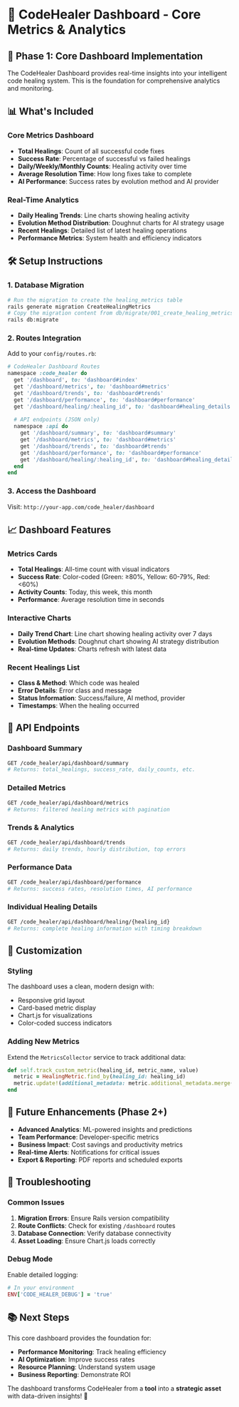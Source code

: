 # 🎯 CodeHealer Dashboard - Core Metrics & Analytics

## 🚀 **Phase 1: Core Dashboard Implementation**

The CodeHealer Dashboard provides real-time insights into your intelligent code healing system. This is the foundation for comprehensive analytics and monitoring.

## 📊 **What's Included**

### **Core Metrics Dashboard**
- **Total Healings**: Count of all successful code fixes
- **Success Rate**: Percentage of successful vs failed healings  
- **Daily/Weekly/Monthly Counts**: Healing activity over time
- **Average Resolution Time**: How long fixes take to complete
- **AI Performance**: Success rates by evolution method and AI provider

### **Real-Time Analytics**
- **Daily Healing Trends**: Line charts showing healing activity
- **Evolution Method Distribution**: Doughnut charts for AI strategy usage
- **Recent Healings**: Detailed list of latest healing operations
- **Performance Metrics**: System health and efficiency indicators

## 🛠 **Setup Instructions**

### **1. Database Migration**
```bash
# Run the migration to create the healing_metrics table
rails generate migration CreateHealingMetrics
# Copy the migration content from db/migrate/001_create_healing_metrics.rb
rails db:migrate
```

### **2. Routes Integration**
Add to your `config/routes.rb`:
```ruby
# CodeHealer Dashboard Routes
namespace :code_healer do
  get '/dashboard', to: 'dashboard#index'
  get '/dashboard/metrics', to: 'dashboard#metrics'
  get '/dashboard/trends', to: 'dashboard#trends'
  get '/dashboard/performance', to: 'dashboard#performance'
  get '/dashboard/healing/:healing_id', to: 'dashboard#healing_details'
  
  # API endpoints (JSON only)
  namespace :api do
    get '/dashboard/summary', to: 'dashboard#summary'
    get '/dashboard/metrics', to: 'dashboard#metrics'
    get '/dashboard/trends', to: 'dashboard#trends'
    get '/dashboard/performance', to: 'dashboard#performance'
    get '/dashboard/healing/:healing_id', to: 'dashboard#healing_details'
  end
end
```

### **3. Access the Dashboard**
Visit: `http://your-app.com/code_healer/dashboard`

## 📈 **Dashboard Features**

### **Metrics Cards**
- **Total Healings**: All-time count with visual indicators
- **Success Rate**: Color-coded (Green: ≥80%, Yellow: 60-79%, Red: <60%)
- **Activity Counts**: Today, this week, this month
- **Performance**: Average resolution time in seconds

### **Interactive Charts**
- **Daily Trend Chart**: Line chart showing healing activity over 7 days
- **Evolution Methods**: Doughnut chart showing AI strategy distribution
- **Real-time Updates**: Charts refresh with latest data

### **Recent Healings List**
- **Class & Method**: Which code was healed
- **Error Details**: Error class and message
- **Status Information**: Success/failure, AI method, provider
- **Timestamps**: When the healing occurred

## 🔌 **API Endpoints**

### **Dashboard Summary**
```bash
GET /code_healer/api/dashboard/summary
# Returns: total_healings, success_rate, daily_counts, etc.
```

### **Detailed Metrics**
```bash
GET /code_healer/api/dashboard/metrics
# Returns: filtered healing metrics with pagination
```

### **Trends & Analytics**
```bash
GET /code_healer/api/dashboard/trends
# Returns: daily trends, hourly distribution, top errors
```

### **Performance Data**
```bash
GET /code_healer/api/dashboard/performance
# Returns: success rates, resolution times, AI performance
```

### **Individual Healing Details**
```bash
GET /code_healer/api/dashboard/healing/{healing_id}
# Returns: complete healing information with timing breakdown
```

## 🎨 **Customization**

### **Styling**
The dashboard uses a clean, modern design with:
- Responsive grid layout
- Card-based metric display
- Chart.js for visualizations
- Color-coded success indicators

### **Adding New Metrics**
Extend the `MetricsCollector` service to track additional data:
```ruby
def self.track_custom_metric(healing_id, metric_name, value)
  metric = HealingMetric.find_by(healing_id: healing_id)
  metric.update!(additional_metadata: metric.additional_metadata.merge(metric_name => value))
end
```

## 🔮 **Future Enhancements (Phase 2+)**

- **Advanced Analytics**: ML-powered insights and predictions
- **Team Performance**: Developer-specific metrics
- **Business Impact**: Cost savings and productivity metrics
- **Real-time Alerts**: Notifications for critical issues
- **Export & Reporting**: PDF reports and scheduled exports

## 🐛 **Troubleshooting**

### **Common Issues**
1. **Migration Errors**: Ensure Rails version compatibility
2. **Route Conflicts**: Check for existing `/dashboard` routes
3. **Database Connection**: Verify database connectivity
4. **Asset Loading**: Ensure Chart.js loads correctly

### **Debug Mode**
Enable detailed logging:
```ruby
# In your environment
ENV['CODE_HEALER_DEBUG'] = 'true'
```

## 📚 **Next Steps**

This core dashboard provides the foundation for:
- **Performance Monitoring**: Track healing efficiency
- **AI Optimization**: Improve success rates
- **Resource Planning**: Understand system usage
- **Business Reporting**: Demonstrate ROI

The dashboard transforms CodeHealer from a **tool** into a **strategic asset** with data-driven insights! 🎯
